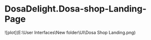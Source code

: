 # DosaDelight.Dosa-shop-Landing-Page
![plot](E:\User Interfaces\New folder\UI\Dosa Shop Landing.png)
